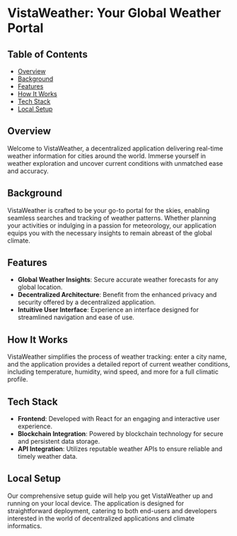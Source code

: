 # VistaWeather: Your Global Weather Portal

## Table of Contents
- [Overview](#overview)
- [Background](#background)
- [Features](#features)
- [How It Works](#how-it-works)
- [Tech Stack](#tech-stack)
- [Local Setup](#local-setup)

## Overview
Welcome to VistaWeather, a decentralized application delivering real-time weather information for cities around the world. Immerse yourself in weather exploration and uncover current conditions with unmatched ease and accuracy.

## Background
VistaWeather is crafted to be your go-to portal for the skies, enabling seamless searches and tracking of weather patterns. Whether planning your activities or indulging in a passion for meteorology, our application equips you with the necessary insights to remain abreast of the global climate.

## Features
- **Global Weather Insights**: Secure accurate weather forecasts for any global location.
- **Decentralized Architecture**: Benefit from the enhanced privacy and security offered by a decentralized application.
- **Intuitive User Interface**: Experience an interface designed for streamlined navigation and ease of use.

## How It Works
VistaWeather simplifies the process of weather tracking: enter a city name, and the application provides a detailed report of current weather conditions, including temperature, humidity, wind speed, and more for a full climatic profile.

## Tech Stack
- **Frontend**: Developed with React for an engaging and interactive user experience.
- **Blockchain Integration**: Powered by blockchain technology for secure and persistent data storage.
- **API Integration**: Utilizes reputable weather APIs to ensure reliable and timely weather data.

## Local Setup
Our comprehensive setup guide will help you get VistaWeather up and running on your local device. The application is designed for straightforward deployment, catering to both end-users and developers interested in the world of decentralized applications and climate informatics.
